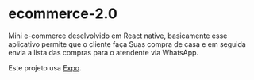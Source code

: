 # ecommerce-2.0

Mini e-commerce deselvolvido em React native, basicamente esse aplicativo permite que o cliente faça
Suas compra de casa e em seguida envia a lista das compras para o atendente via WhatsApp.

Este projeto usa [Expo](https://expo.io/).
